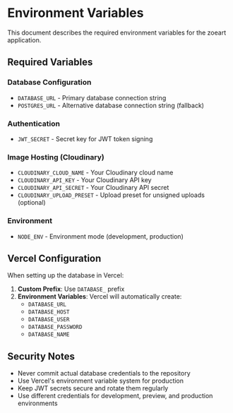 # Environment Variables

This document describes the required environment variables for the zoeart application.

## Required Variables

### Database Configuration

- `DATABASE_URL` - Primary database connection string
- `POSTGRES_URL` - Alternative database connection string (fallback)

### Authentication

- `JWT_SECRET` - Secret key for JWT token signing

### Image Hosting (Cloudinary)

- `CLOUDINARY_CLOUD_NAME` - Your Cloudinary cloud name
- `CLOUDINARY_API_KEY` - Your Cloudinary API key
- `CLOUDINARY_API_SECRET` - Your Cloudinary API secret
- `CLOUDINARY_UPLOAD_PRESET` - Upload preset for unsigned uploads (optional)

### Environment

- `NODE_ENV` - Environment mode (development, production)

## Vercel Configuration

When setting up the database in Vercel:

1. **Custom Prefix**: Use `DATABASE_` prefix
2. **Environment Variables**: Vercel will automatically create:
   - `DATABASE_URL`
   - `DATABASE_HOST`
   - `DATABASE_USER`
   - `DATABASE_PASSWORD`
   - `DATABASE_NAME`

## Security Notes

- Never commit actual database credentials to the repository
- Use Vercel's environment variable system for production
- Keep JWT secrets secure and rotate them regularly
- Use different credentials for development, preview, and production environments
